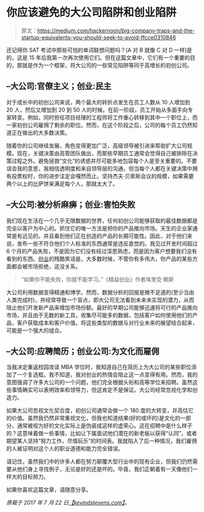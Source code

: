 # 你应该避免的大公司陷阱和创业陷阱

> 原文：<https://medium.com/hackernoon/big-company-traps-and-the-startup-equivalents-you-should-seek-to-avoid-ffcce0310846>

还记得你 SAT 考试中那些可怕的单词联想问题吗？(A 对 B 就像 C 对 D 一样)是的，这是 15 年后我第一次再次使用它们。但在这篇文章中，它们有一个重要的目的，那就是作为一个框架，将大公司的一些常见陷阱等同于高增长的初创公司。

## –大公司:官僚主义；创业:民主

对于成长中的初创公司来说，两个最大的转折点发生在员工人数从 10 人增加到 20 人，然后又增加到 20 到 50 人的时候。在前一阶段，员工开始从多面手向专家转变。例如，同时担任项目经理的工程师将工作重心转移到其中一个职位上，而一家初创公司雇佣了剩余的职位。然而，在这个阶段之后，公司的每个员工仍然知道正在做出的大多数决策。

随着你的公司继续发展，角色变得更加广泛，高级领导被引进来帮助扩大公司规模。现在，关键决策由高管团队做出，而那些早期员工通常会觉得自己被排除在决策过程之外。避免拯救“文化”的诱惑并尽可能多地包容每个人是至关重要的。不要误会我的意思，我相信透明度和来自领导层的沟通，但当每个人都在关键决策中拥有投票权时，你的进步注定会嘎然而止。坚持杰夫·贝索斯会议的规模，如果需要两个以上的比萨饼来满足每个人，那就太大了。

## –大公司:被分析麻痹；创业:害怕失败

我们现在生活在一个几乎无限数据的世界，任何初创公司能够获取的最佳数据都是完全以客户为中心的。抓住它的唯一方法是把你的产品推向市场。天生的企业家通常是有远见的，并且看到他们正在创造的产品的长期可能性。因此，对于他们来说，发布一些不符合他们个人标准的东西通常是违反直觉的。我见过开发时间超过 6 个月的产品失败，不是因为它们没有经过深思熟虑，而是因为客户想要我们没有看到的东西。[创业](https://hackernoon.com/tagged/entrepreneurship)的残酷笑话是，大多数时候，不管你有多伟大，你产品的某些方面都会被市场拒绝，这没关系。

> “如果你不能失败，你就不能学习。”《精益创业》作者埃里克·赖斯

大公司利用数据变得精通和博学。然而，数据分析的回报是微不足道的(至少当由人类完成时)，并经常导致一个盲点，即大公司无法看到未来未实现的潜力，从而阻止他们开发新产品来增加市场份额。最好的早期公司能够迅速将可行的产品推向市场，并且由于无数的新工具，收集尽可能多的数据，包括客户如何使用他们的产品，客户获取成本和客户价值。将这些类型的数据与对行业未来的展望结合起来，可能是一个强大的组合。

## –大公司:应聘简历；创业公司:为文化而雇佣

当我决定重返校园攻读 MBA 学位时，我知道自己在简历上为大公司的某些职位添加了一个复选框。我不知道，我对创业的热情会阻止这一点变得有用。然而，我的意图强调了许多大公司的一个问题，他们完全根据头衔和高等学位来招聘。虽然这些事情确实可以表明效率和领导力，但这肯定不是保证。大公司经常忽视化学和创造力。

如果大公司忽视文化契合度，初创公司通常会做一个 180 度的大转变，并高估它的价值。虽然我仍然非常重视文化，但我也知道结果(好的或坏的)是文化的一部分，通常被视为好的文化实际上是伪装成这样的虚荣心。这在招聘中是什么样子的？这意味着做一些事情，比如让下属面试他们潜在的新老板以获得“认同”，或者期望某人坚持“努力工作，尽情玩乐”的时间表。我就陷入了后一种情况，我们雇佣的人被证明对这个人的职业道德和能力完全错误。

请记住，虽然我们中的许多人都在努力颠覆大型行业中的现有企业，但我们仍然需要从他们身上寻找例子，无论是好的还是坏的。毕竟，我们正朝着有一天像他们一样大的目标努力。

如果你喜欢这篇文章，请随意分享。

*原载于 2017 年 7 月 22 日*[*【kevindstevens.com】*](http://kevindstevens.com/2017/07/big-company-traps-and-the-startup-equivalents-you-should-seek-to-avoid/)*。*